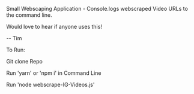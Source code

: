 Small Webscaping Application - Console.logs webscraped Video URLs to the command line.

Would love to hear if anyone uses this! 

-- Tim 


To Run:


Git clone Repo

Run 'yarn' or 'npm i' in Command Line

Run 'node webscrape-IG-Videos.js'

